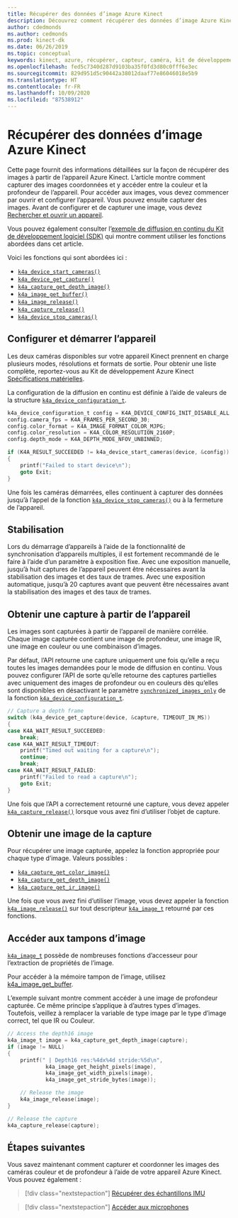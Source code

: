 ```yaml
---
title: Récupérer des données d’image Azure Kinect
description: Découvrez comment récupérer des données d’image Azure Kinect à l’aide du Kit de développement logiciel (SDK) de capteur Kinect.
author: cdedmonds
ms.author: cedmonds
ms.prod: kinect-dk
ms.date: 06/26/2019
ms.topic: conceptual
keywords: kinect, azure, récupérer, capteur, caméra, kit de développement logiciel (sdk), profondeur, rvb, images, couleur, capture, résolution, tampon
ms.openlocfilehash: fed5c7340d287d9103ba35f0fd3d80c0fff6e3ec
ms.sourcegitcommit: 829d951d5c90442a38012daaf77e86046018e5b9
ms.translationtype: HT
ms.contentlocale: fr-FR
ms.lasthandoff: 10/09/2020
ms.locfileid: "87538912"
---
```

# <a name="retrieve-azure-kinect-image-data"></a>Récupérer des données d’image Azure Kinect

Cette page fournit des informations détaillées sur la façon de récupérer des images à partir de l’appareil Azure Kinect. L’article montre comment capturer des images coordonnées et y accéder entre la couleur et la profondeur de l’appareil. Pour accéder aux images, vous devez commencer par ouvrir et configurer l’appareil. Vous pouvez ensuite capturer des images.
Avant de configurer et de capturer une image, vous devez [Rechercher et ouvrir un appareil](find-then-open-device.md).

Vous pouvez également consulter l’[exemple de diffusion en continu du Kit de développement logiciel (SDK)](https://github.com/microsoft/Azure-Kinect-Sensor-SDK/tree/develop/examples/streaming) qui montre comment utiliser les fonctions abordées dans cet article.

Voici les fonctions qui sont abordées ici :

- [`k4a_device_start_cameras()`](https://microsoft.github.io/Azure-Kinect-Sensor-SDK/master/group___functions_gaad7a85e1e5471810262442fc4a8e217a.html#gaad7a85e1e5471810262442fc4a8e217a)
- [`k4a_device_get_capture()`](https://microsoft.github.io/Azure-Kinect-Sensor-SDK/master/group___functions_ga4dac757a33657f4d3dbf1ae8b21c158a.html#ga4dac757a33657f4d3dbf1ae8b21c158a)
- [`k4a_capture_get_depth_image()`](https://microsoft.github.io/Azure-Kinect-Sensor-SDK/master/group___functions_gafa03513da96bf6b8c254fc11a04ee6d6.html#gafa03513da96bf6b8c254fc11a04ee6d6)
- [`k4a_image_get_buffer()`](https://microsoft.github.io/Azure-Kinect-Sensor-SDK/master/group___functions_ga2ef070cf4e543cd0f726478af332546e.html#ga2ef070cf4e543cd0f726478af332546e)
- [`k4a_image_release()`](https://microsoft.github.io/Azure-Kinect-Sensor-SDK/master/group___functions_ga27c81863b13fafc3934a32935a014e9f.html#ga27c81863b13fafc3934a32935a014e9f)
- [`k4a_capture_release()`](https://microsoft.github.io/Azure-Kinect-Sensor-SDK/master/group___functions_ga0ed6f74ec403c3eac1b8ef3afb32cee6.html#ga0ed6f74ec403c3eac1b8ef3afb32cee6)
- [`k4a_device_stop_cameras()`](https://microsoft.github.io/Azure-Kinect-Sensor-SDK/master/group___functions_ga4fa0e0a011a7105309ad97f081a5d6b8.html#ga4fa0e0a011a7105309ad97f081a5d6b8)
  
## <a name="configure-and-start-the-device"></a>Configurer et démarrer l’appareil

Les deux caméras disponibles sur votre appareil Kinect prennent en charge plusieurs modes, résolutions et formats de sortie. Pour obtenir une liste complète, reportez-vous au Kit de développement Azure Kinect [Spécifications matérielles](hardware-specification.md).

La configuration de la diffusion en continu est définie à l’aide de valeurs de la structure [`k4a_device_configuration_t`](https://microsoft.github.io/Azure-Kinect-Sensor-SDK/master/structk4a__device__configuration__t.html).

```C
k4a_device_configuration_t config = K4A_DEVICE_CONFIG_INIT_DISABLE_ALL;
config.camera_fps = K4A_FRAMES_PER_SECOND_30;
config.color_format = K4A_IMAGE_FORMAT_COLOR_MJPG;
config.color_resolution = K4A_COLOR_RESOLUTION_2160P;
config.depth_mode = K4A_DEPTH_MODE_NFOV_UNBINNED;

if (K4A_RESULT_SUCCEEDED != k4a_device_start_cameras(device, &config))
{
    printf("Failed to start device\n");
    goto Exit;
}
```

Une fois les caméras démarrées, elles continuent à capturer des données jusqu’à l’appel de la fonction [`k4a_device_stop_cameras()`](https://microsoft.github.io/Azure-Kinect-Sensor-SDK/master/group___functions_ga4fa0e0a011a7105309ad97f081a5d6b8.html#ga4fa0e0a011a7105309ad97f081a5d6b8) ou à la fermeture de l’appareil.

## <a name="stabilization"></a>Stabilisation

Lors du démarrage d’appareils à l’aide de la fonctionnalité de synchronisation d’appareils multiples, il est fortement recommandé de le faire à l’aide d’un paramètre à exposition fixe.
Avec une exposition manuelle, jusqu’à huit captures de l’appareil peuvent être nécessaires avant la stabilisation des images et des taux de trames. Avec une exposition automatique, jusqu’à 20 captures avant que peuvent être nécessaires avant la stabilisation des images et des taux de trames.

## <a name="get-a-capture-from-the-device"></a>Obtenir une capture à partir de l’appareil

Les images sont capturées à partir de l’appareil de manière corrélée. Chaque image capturée contient une image de profondeur, une image IR, une image en couleur ou une combinaison d’images.

Par défaut, l’API retourne une capture uniquement une fois qu’elle a reçu toutes les images demandées pour le mode de diffusion en continu. Vous pouvez configurer l’API de sorte qu’elle retourne des captures partielles avec uniquement des images de profondeur ou en couleurs dès qu’elles sont disponibles en désactivant le paramètre [`synchronized_images_only`](https://microsoft.github.io/Azure-Kinect-Sensor-SDK/master/structk4a__device__configuration__t_a8208974f05d89fc1362c6a0900bdef4d.html#a8208974f05d89fc1362c6a0900bdef4d) de la fonction [`k4a_device_configuration_t`](https://microsoft.github.io/Azure-Kinect-Sensor-SDK/master/structk4a__device__configuration__t.html).

```C
// Capture a depth frame
switch (k4a_device_get_capture(device, &capture, TIMEOUT_IN_MS))
{
case K4A_WAIT_RESULT_SUCCEEDED:
    break;
case K4A_WAIT_RESULT_TIMEOUT:
    printf("Timed out waiting for a capture\n");
    continue;
    break;
case K4A_WAIT_RESULT_FAILED:
    printf("Failed to read a capture\n");
    goto Exit;
}
```

Une fois que l’API a correctement retourné une capture, vous devez appeler [`k4a_capture_release()`](https://microsoft.github.io/Azure-Kinect-Sensor-SDK/master/group___functions_ga0ed6f74ec403c3eac1b8ef3afb32cee6.html#ga0ed6f74ec403c3eac1b8ef3afb32cee6) lorsque vous avez fini d’utiliser l’objet de capture.

## <a name="get-an-image-from-the-capture"></a>Obtenir une image de la capture

Pour récupérer une image capturée, appelez la fonction appropriée pour chaque type d’image. Valeurs possibles :

- [`k4a_capture_get_color_image()`](https://microsoft.github.io/Azure-Kinect-Sensor-SDK/master/group___functions_ga683e440b5f22215a2de58d7fa140488c.html#ga683e440b5f22215a2de58d7fa140488c)
- [`k4a_capture_get_depth_image()`](https://microsoft.github.io/Azure-Kinect-Sensor-SDK/master/group___functions_gafa03513da96bf6b8c254fc11a04ee6d6.html#gafa03513da96bf6b8c254fc11a04ee6d6)
- [`k4a_capture_get_ir_image()`](https://microsoft.github.io/Azure-Kinect-Sensor-SDK/master/group___functions_ga1531c3fa76a7c174b8f2eab24de91794.html#ga1531c3fa76a7c174b8f2eab24de91794)

Une fois que vous avez fini d’utiliser l’image, vous devez appeler la fonction [`k4a_image_release()`](https://microsoft.github.io/Azure-Kinect-Sensor-SDK/master/group___functions_ga27c81863b13fafc3934a32935a014e9f.html#ga27c81863b13fafc3934a32935a014e9f) sur tout descripteur [`k4a_image_t`](https://microsoft.github.io/Azure-Kinect-Sensor-SDK/master/structk4a__image__t.html) retourné par ces fonctions.

## <a name="access-image-buffers"></a>Accéder aux tampons d’image

[`k4a_image_t`](https://microsoft.github.io/Azure-Kinect-Sensor-SDK/master/structk4a__image__t.html) possède de nombreuses fonctions d’accesseur pour l’extraction de propriétés de l’image.

Pour accéder à la mémoire tampon de l’image, utilisez [k4a_image_get_buffer](https://microsoft.github.io/Azure-Kinect-Sensor-SDK/master/group___functions_ga2ef070cf4e543cd0f726478af332546e.html#ga2ef070cf4e543cd0f726478af332546e).

L’exemple suivant montre comment accéder à une image de profondeur capturée. Ce même principe s’applique à d’autres types d’images. Toutefois, veillez à remplacer la variable de type image par le type d’image correct, tel que IR ou Couleur.

```C
// Access the depth16 image
k4a_image_t image = k4a_capture_get_depth_image(capture);
if (image != NULL)
{
    printf(" | Depth16 res:%4dx%4d stride:%5d\n",
            k4a_image_get_height_pixels(image),
            k4a_image_get_width_pixels(image),
            k4a_image_get_stride_bytes(image));

    // Release the image
    k4a_image_release(image);
}

// Release the capture
k4a_capture_release(capture);
```

## <a name="next-steps"></a>Étapes suivantes

Vous savez maintenant comment capturer et coordonner les images des caméras couleur et de profondeur à l’aide de votre appareil Azure Kinect. Vous pouvez également :

>[!div class="nextstepaction"]
>[Récupérer des échantillons IMU](retrieve-imu-samples.md)

>[!div class="nextstepaction"]
>[Accéder aux microphones](access-mics.md)
